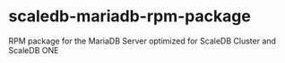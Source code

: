 # scaledb-mariadb-rpm-package
RPM package for the MariaDB Server optimized for ScaleDB Cluster and ScaleDB ONE  

